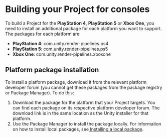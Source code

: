 # Building your Project for consoles

To build a Project for the **PlayStation 4**, **PlayStation 5** or **Xbox One**, you need to install an additional package for each platform you want to support. The packages for each platform are:

- **PlayStation 4**: com.unity.render-pipelines.ps4
- **PlayStation 5**: com.unity.render-pipelines.ps5
- **Xbox One**: com.unity.render-pipelines.xboxone

## Platform package installation

To install a platform package, download it from the relevant platform developer forum (you cannot get these packages from the package registry or Package Manager). To do this:

1. Download the package for the platform that your Project targets. You can find each package on its respective platform developer forum. The download link is in the same location as the Unity installer for that platform.
2. Use the Package Manager to install the package locally. For information on how to install local packages, see[ Installing a local package](https://docs.unity3d.com/Manual/upm-ui-local.html).
